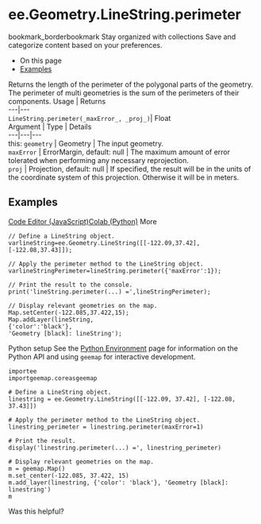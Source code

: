  
#  ee.Geometry.LineString.perimeter
bookmark_borderbookmark Stay organized with collections  Save and categorize content based on your preferences.
  * On this page
  * [Examples](https://developers.google.com/earth-engine/apidocs/ee-geometry-linestring-perimeter#examples)


Returns the length of the perimeter of the polygonal parts of the geometry. The perimeter of multi geometries is the sum of the perimeters of their components.
Usage | Returns  
---|---  
`LineString.perimeter(_maxError_, _proj_)`|  Float  
Argument | Type | Details  
---|---|---  
this: `geometry` | Geometry | The input geometry.  
`maxError` | ErrorMargin, default: null | The maximum amount of error tolerated when performing any necessary reprojection.  
`proj` | Projection, default: null | If specified, the result will be in the units of the coordinate system of this projection. Otherwise it will be in meters.  
## Examples
[Code Editor (JavaScript)](https://developers.google.com/earth-engine/apidocs/ee-geometry-linestring-perimeter#code-editor-javascript-sample)[Colab (Python)](https://developers.google.com/earth-engine/apidocs/ee-geometry-linestring-perimeter#colab-python-sample) More
```
// Define a LineString object.
varlineString=ee.Geometry.LineString([[-122.09,37.42],[-122.08,37.43]]);

// Apply the perimeter method to the LineString object.
varlineStringPerimeter=lineString.perimeter({'maxError':1});

// Print the result to the console.
print('lineString.perimeter(...) =',lineStringPerimeter);

// Display relevant geometries on the map.
Map.setCenter(-122.085,37.422,15);
Map.addLayer(lineString,
{'color':'black'},
'Geometry [black]: lineString');
```
Python setup
See the [ Python Environment](https://developers.google.com/earth-engine/guides/python_install) page for information on the Python API and using `geemap` for interactive development.
```
importee
importgeemap.coreasgeemap
```
```
# Define a LineString object.
linestring = ee.Geometry.LineString([[-122.09, 37.42], [-122.08, 37.43]])

# Apply the perimeter method to the LineString object.
linestring_perimeter = linestring.perimeter(maxError=1)

# Print the result.
display('linestring.perimeter(...) =', linestring_perimeter)

# Display relevant geometries on the map.
m = geemap.Map()
m.set_center(-122.085, 37.422, 15)
m.add_layer(linestring, {'color': 'black'}, 'Geometry [black]: linestring')
m
```

Was this helpful?
